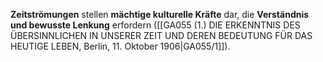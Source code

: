 
**Zeitströmungen** stellen **mächtige kulturelle Kräfte** dar, die **Verständnis und bewusste Lenkung** erfordern ([[GA055 (1.) DIE ERKENNTNIS DES ÜBERSINNLICHEN IN UNSERER ZEIT UND DEREN BEDEUTUNG FÜR DAS HEUTIGE LEBEN, Berlin, 11. Oktober 1906|GA055/1]]).
